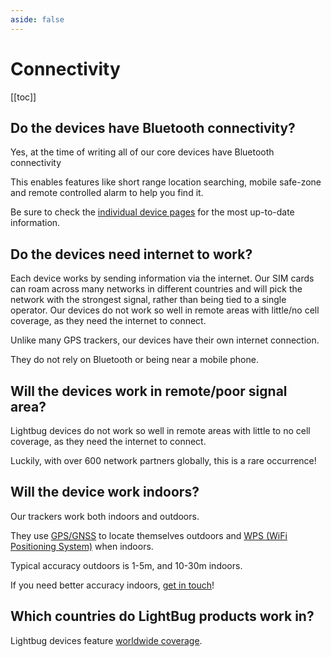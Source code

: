 ```yaml
---
aside: false
---
```

# Connectivity

[[toc]]

## Do the devices have Bluetooth connectivity?

Yes, at the time of writing all of our core devices have Bluetooth connectivity

This enables features like short range location searching, mobile safe-zone and remote controlled alarm to help you find it.

Be sure to check the [individual device pages](/devices) for the most up-to-date information.

## Do the devices need internet to work?

Each device works by sending information via the internet.
Our SIM cards can roam across many networks in different countries and will pick the network with the strongest signal, rather than being tied to a single operator.
Our devices do not work so well in remote areas with little/no cell coverage, as they need the internet to connect.

Unlike many GPS trackers, our devices have their own internet connection.

They do not rely on Bluetooth or being near a mobile phone.

## Will the devices work in remote/poor signal area?

Lightbug devices do not work so well in remote areas with little to no cell coverage, as they need the internet to connect.

Luckily, with over 600 network partners globally, this is a rare occurrence!

## Will the device work indoors?

Our trackers work both indoors and outdoors.

They use [GPS/GNSS](/terminology/positioning#gnss-global-navigation-satellite-system) to locate themselves outdoors and [WPS (WiFi Positioning System)](/terminology/positioning#wifi-positioning) when indoors.

Typical accuracy outdoors is 1-5m, and 10-30m indoors.

If you need better accuracy indoors, [get in touch](https://lightbug.io/contact/)!

## Which countries do LightBug products work in?

Lightbug devices feature [worldwide coverage](https://lightbug.io/feature/worldwide-coverage/).
